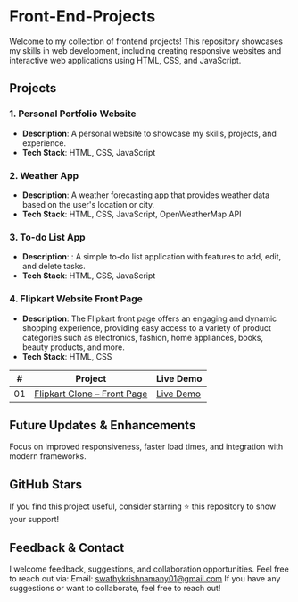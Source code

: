 # Front-End-Projects
Welcome to my collection of frontend projects! This repository showcases my skills in web development, including creating responsive websites and interactive web applications using HTML, CSS, and JavaScript.

## Projects

### 1. Personal Portfolio Website
* **Description**: A personal website to showcase my skills, projects, and experience.
* **Tech Stack**: HTML, CSS, JavaScript

### 2. Weather App
* **Description**: A weather forecasting app that provides weather data based on the user's location or city.
* **Tech Stack**: HTML, CSS, JavaScript, OpenWeatherMap API

### 3. To-do List App
* **Description**: : A simple to-do list application with features to add, edit, and delete tasks.
* **Tech Stack**: HTML, CSS, JavaScript

### 4. Flipkart Website Front Page
* **Description**: The Flipkart front page offers an engaging and dynamic shopping experience, providing easy access to a variety of product categories such as electronics, fashion, home appliances, books, beauty products, and more.
* **Tech Stack**: HTML, CSS

|  #  | Project                                                                                                                     | Live Demo                                                                         |
| :-: | --------------------------------------------------------------------------------------------------------------------------- | --------------------------------------------------------------------------------- |
| 01 | [Flipkart Clone – Front Page](https://github.com/SwathyKrishna02/Front-End-Projects.com/tree/main/flipkart_clone) | [Live Demo](https://SwathyKrishna02.github.io/Front-End-Projects.com/flipkart_clone/) |


## Future Updates & Enhancements
Focus on improved responsiveness, faster load times, and integration with modern frameworks.

## GitHub Stars
If you find this project useful, consider starring ⭐ this repository to show your support!

## Feedback & Contact
I welcome feedback, suggestions, and collaboration opportunities. Feel free to reach out via: Email: swathykrishnamany01@gmail.com If you have any suggestions or want to collaborate, feel free to reach out! 
